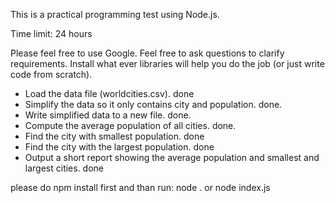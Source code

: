 
This is a practical programming test using Node.js.

Time limit: 24 hours

Please feel free to use Google.
Feel free to ask questions to clarify requirements.
Install what ever libraries will help you do the job (or just write code from scratch).

- Load the data file (worldcities.csv). done
- Simplify the data so it only contains city and population. done.
- Write simplified data to a new file. done.
- Compute the average population of all cities. done.
- Find the city with smallest population. done
- Find the city with the largest population. done
- Output a short report showing the average population and smallest and largest cities. done

please do npm install first and than run: node . or node index.js